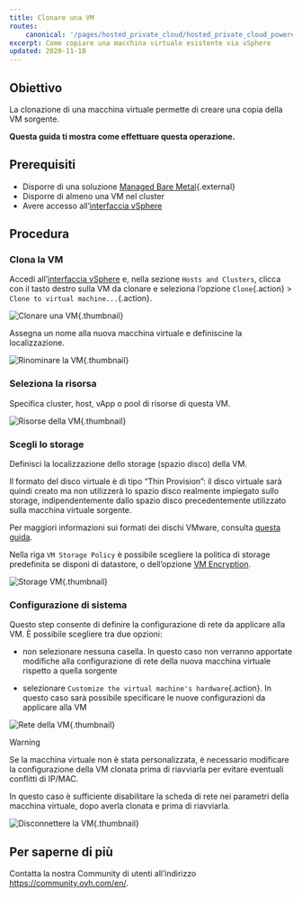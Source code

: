 ```yaml
---
title: Clonare una VM
routes:
    canonical: '/pages/hosted_private_cloud/hosted_private_cloud_powered_by_vmware/clone_a_vm'
excerpt: Come copiare una macchina virtuale esistente via vSphere
updated: 2020-11-18
---
```


## Obiettivo

La clonazione di una macchina virtuale permette di creare una copia della VM sorgente.

**Questa guida ti mostra come effettuare questa operazione.**

## Prerequisiti

- Disporre di una soluzione [Managed Bare Metal](https://www.ovhcloud.com/it/managed-bare-metal/){.external}
- Disporre di almeno una VM nel cluster
- Avere accesso all’[interfaccia vSphere](/pages/bare_metal_cloud/managed_bare_metal/vsphere-interface)

## Procedura

### Clona la VM

Accedi all’[interfaccia vSphere](/pages/bare_metal_cloud/managed_bare_metal/vsphere-interface) e, nella sezione `Hosts and Clusters`, clicca con il tasto destro sulla VM da clonare e seleziona l’opzione `Clone`{.action} > `Clone to virtual machine...`{.action}. 

![Clonare una VM](images/clonevm01.png){.thumbnail}

Assegna un nome alla nuova macchina virtuale e definiscine la localizzazione.

![Rinominare la VM](images/clonevm02.png){.thumbnail}

### Seleziona la risorsa

Specifica cluster, host, vApp o pool di risorse di questa VM.

![Risorse della VM](images/clonevm03.png){.thumbnail}

### Scegli lo storage

Definisci la localizzazione dello storage (spazio disco) della VM. 

Il formato del disco virtuale è di tipo “Thin Provision”: il disco virtuale sarà quindi creato ma non utilizzerà lo spazio disco realmente impiegato sullo storage, indipendentemente dallo spazio disco precedentemente utilizzato sulla macchina virtuale sorgente.

Per maggiori informazioni sui formati dei dischi VMware, consulta [questa guida](/pages/bare_metal_cloud/managed_bare_metal/choosing-disk-type).

Nella riga `VM Storage Policy` è possibile scegliere la politica di storage predefinita se disponi di datastore, o dell’opzione [VM Encryption](/pages/bare_metal_cloud/managed_bare_metal/vm_encrypt).

![Storage VM](images/clonevm04.png){.thumbnail}

### Configurazione di sistema

Questo step consente di definire la configurazione di rete da applicare alla VM. È possibile scegliere tra due opzioni:

- non selezionare nessuna casella. In questo caso non verranno apportate modifiche alla configurazione di rete della nuova macchina virtuale rispetto a quella sorgente

- selezionare `Customize the virtual machine's hardware`{.action}. In questo caso sarà possibile specificare le nuove configurazioni da applicare alla VM

![Rete della VM](images/clonevm05.png){.thumbnail}

> [!warning]
>
> Se la macchina virtuale non è stata personalizzata, è necessario modificare la configurazione della VM clonata prima di riavviarla per evitare eventuali conflitti di IP/MAC.
>
>In questo caso è sufficiente disabilitare la scheda di rete nei parametri della macchina virtuale, dopo averla clonata e prima di riavviarla.
>
>![Disconnettere la VM](images/clonevm06.png){.thumbnail}
>

## Per saperne di più

Contatta la nostra Community di utenti all’indirizzo <https://community.ovh.com/en/>.

